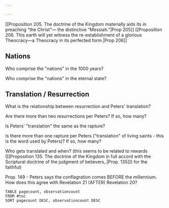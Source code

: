 ```yaml
---

---
```

[[Proposition 205. The doctrine of the Kingdom materially aids its in preaching “the Christ”— the distinctive “Messiah.”|Prop 205]]
[[Proposition 206. This earth will yet witness the re-establishment of a glorious Theocracy—a Theocracy in its perfected form.|Prop 206]]

## Nations
Who comprise the "nations" in the 1000 years?

Who comprise the "nations" in the eternal state?

## Translation / Resurrection

What is the relationship between resurrection and Peters' translation?

Are there more than two resurrections per Peters? If so, how many?

Is Peters' "translation" the same as the rapture?

Is there more than one rapture per Peters ("translation" of living saints - this is the word used by Peters)? If so, how many?

Who gets translated and when? (this seems to be related to rewards ([[Proposition 135. The doctrine of the Kingdom in full accord with the Scriptural doctrine of the judgment of believers,.|Prop. 135]]) for the faithful) 

Prop. 149 - Peters says the conflagration comes BEFORE the millennium.  How does this agree with Revelation 21 (AFTER) Revelation 20?



```dataview
TABLE pagecount, observationcount
FROM #toc
SORT pagecount DESC, observationcount DESC
```



